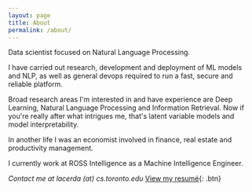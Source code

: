 ```yaml
---
layout: page
title: About
permalink: /about/
---
```


Data scientist focused on Natural Language Processing.

I have carried out research, development and deployment of ML models and NLP, as well as general devops required to run a fast, secure and reliable platform.

Broad research areas I'm interested in and have experience are Deep Learning, Natural Language Processing and Information Retrieval. Now if you're really after what intrigues me, that's latent variable models and model interpretability.

In another life I was an economist involved in finance, real estate and productivity management.

I currently work at ROSS Intelligence as a Machine Intelligence Engineer. 

*Contact me at <span style="white-space:nowrap">lacerda (at) cs.toronto.edu</span>*    [View my resumé](../docs/Rafael%20Lacerda%20CV%202017.pdf){: .btn}
